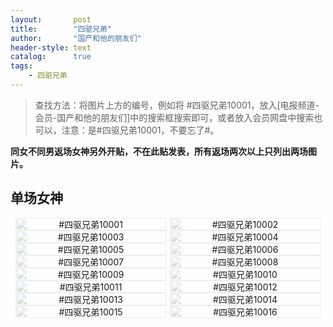 ```yaml
---
layout:       post
title:        "四驱兄弟"
author:       "国产和他的朋友们"
header-style: text
catalog:      true
tags:
    - 四驱兄弟
---
```


> 查找方法：将图片上方的编号，例如将 #四驱兄弟10001，放入[电报频道-会员-国产和他的朋友们]中的搜索框搜索即可，或者放入会员网盘中搜索也可以，注意：是#四驱兄弟10001，不要忘了#。

**同女不同男返场女神另外开贴，不在此贴发表，所有返场两次以上只列出两场图片。**

## 单场女神

<div style="display: flex; justify-content: center;">
    <div style="position: relative; width: 48%; margin-right: 1%;">
        <img src="https://tanhuawanrenmigroup.top/siquxiongdi/siquxiongdi10001.jpg" style="width: 100%;" />
        <div style="position: absolute; top: 0; left: 0; width: 100%; text-align: center; background-color: rgba(255,255,255,0.7); font-size: 14px;">
            #四驱兄弟10001
        </div>
    </div>
    <div style="position: relative; width: 48%;">
        <img src="https://tanhuawanrenmigroup.top/siquxiongdi/siquxiongdi10002.jpg" style="width: 100%;" />
        <div style="position: absolute; top: 0; left: 0; width: 100%; text-align: center; background-color: rgba(255,255,255,0.7); font-size: 14px;">
            #四驱兄弟10002
        </div>
    </div>
</div>

<div style="display: flex; justify-content: center;">
    <div style="position: relative; width: 48%; margin-right: 1%;">
        <img src="https://tanhuawanrenmigroup.top/siquxiongdi/siquxiongdi10003.jpg" style="width: 100%;" />
        <div style="position: absolute; top: 0; left: 0; width: 100%; text-align: center; background-color: rgba(255,255,255,0.7); font-size: 14px;">
            #四驱兄弟10003
        </div>
    </div>
    <div style="position: relative; width: 48%;">
        <img src="https://tanhuawanrenmigroup.top/siquxiongdi/siquxiongdi10004.jpg" style="width: 100%;" />
        <div style="position: absolute; top: 0; left: 0; width: 100%; text-align: center; background-color: rgba(255,255,255,0.7); font-size: 14px;">
            #四驱兄弟10004
        </div>
    </div>
</div>

<div style="display: flex; justify-content: center;">
    <div style="position: relative; width: 48%; margin-right: 1%;">
        <img src="https://tanhuawanrenmigroup.top/siquxiongdi/siquxiongdi10005.jpg" style="width: 100%;" />
        <div style="position: absolute; top: 0; left: 0; width: 100%; text-align: center; background-color: rgba(255,255,255,0.7); font-size: 14px;">
            #四驱兄弟10005
        </div>
    </div>
    <div style="position: relative; width: 48%;">
        <img src="https://tanhuawanrenmigroup.top/siquxiongdi/siquxiongdi10006.jpg" style="width: 100%;" />
        <div style="position: absolute; top: 0; left: 0; width: 100%; text-align: center; background-color: rgba(255,255,255,0.7); font-size: 14px;">
            #四驱兄弟10006
        </div>
    </div>
</div>

<div style="display: flex; justify-content: center;">
    <div style="position: relative; width: 48%; margin-right: 1%;">
        <img src="https://tanhuawanrenmigroup.top/siquxiongdi/siquxiongdi10007.jpg" style="width: 100%;" />
        <div style="position: absolute; top: 0; left: 0; width: 100%; text-align: center; background-color: rgba(255,255,255,0.7); font-size: 14px;">
            #四驱兄弟10007
        </div>
    </div>
    <div style="position: relative; width: 48%;">
        <img src="https://tanhuawanrenmigroup.top/siquxiongdi/siquxiongdi10008.jpg" style="width: 100%;" />
        <div style="position: absolute; top: 0; left: 0; width: 100%; text-align: center; background-color: rgba(255,255,255,0.7); font-size: 14px;">
            #四驱兄弟10008
        </div>
    </div>
</div>

<div style="display: flex; justify-content: center;">
    <div style="position: relative; width: 48%; margin-right: 1%;">
        <img src="https://tanhuawanrenmigroup.top/siquxiongdi/siquxiongdi10009.jpg" style="width: 100%;" />
        <div style="position: absolute; top: 0; left: 0; width: 100%; text-align: center; background-color: rgba(255,255,255,0.7); font-size: 14px;">
            #四驱兄弟10009
        </div>
    </div>
    <div style="position: relative; width: 48%;">
        <img src="https://tanhuawanrenmigroup.top/siquxiongdi/siquxiongdi10010.jpg" style="width: 100%;" />
        <div style="position: absolute; top: 0; left: 0; width: 100%; text-align: center; background-color: rgba(255,255,255,0.7); font-size: 14px;">
            #四驱兄弟10010
        </div>
    </div>
</div>

<div style="display: flex; justify-content: center;">
    <div style="position: relative; width: 48%; margin-right: 1%;">
        <img src="https://tanhuawanrenmigroup.top/siquxiongdi/siquxiongdi10011.jpg" style="width: 100%;" />
        <div style="position: absolute; top: 0; left: 0; width: 100%; text-align: center; background-color: rgba(255,255,255,0.7); font-size: 14px;">
            #四驱兄弟10011
        </div>
    </div>
    <div style="position: relative; width: 48%;">
        <img src="https://tanhuawanrenmigroup.top/siquxiongdi/siquxiongdi10012.jpg" style="width: 100%;" />
        <div style="position: absolute; top: 0; left: 0; width: 100%; text-align: center; background-color: rgba(255,255,255,0.7); font-size: 14px;">
            #四驱兄弟10012
        </div>
    </div>
</div>

<div style="display: flex; justify-content: center;">
    <div style="position: relative; width: 48%; margin-right: 1%;">
        <img src="https://tanhuawanrenmigroup.top/siquxiongdi/siquxiongdi10013.jpg" style="width: 100%;" />
        <div style="position: absolute; top: 0; left: 0; width: 100%; text-align: center; background-color: rgba(255,255,255,0.7); font-size: 14px;">
            #四驱兄弟10013
        </div>
    </div>
    <div style="position: relative; width: 48%;">
        <img src="https://tanhuawanrenmigroup.top/siquxiongdi/siquxiongdi10014.jpg" style="width: 100%;" />
        <div style="position: absolute; top: 0; left: 0; width: 100%; text-align: center; background-color: rgba(255,255,255,0.7); font-size: 14px;">
            #四驱兄弟10014
        </div>
    </div>
</div>

<div style="display: flex; justify-content: center;">
    <div style="position: relative; width: 48%; margin-right: 1%;">
        <img src="https://tanhuawanrenmigroup.top/siquxiongdi/siquxiongdi10015.jpg" style="width: 100%;" />
        <div style="position: absolute; top: 0; left: 0; width: 100%; text-align: center; background-color: rgba(255,255,255,0.7); font-size: 14px;">
            #四驱兄弟10015
        </div>
    </div>
    <div style="position: relative; width: 48%;">
        <img src="https://tanhuawanrenmigroup.top/siquxiongdi/siquxiongdi10016.jpg" style="width: 100%;" />
        <div style="position: absolute; top: 0; left: 0; width: 100%; text-align: center; background-color: rgba(255,255,255,0.7); font-size: 14px;">
            #四驱兄弟10016
        </div>
    </div>
</div>

